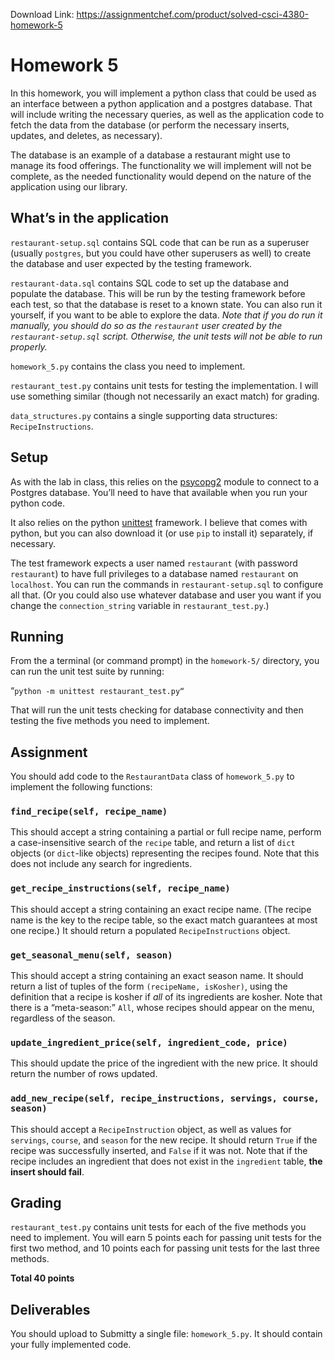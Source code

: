 Download Link: https://assignmentchef.com/product/solved-csci-4380-homework-5
<br>
# Homework 5

In this homework, you will implement a python class that could be used as an interface between a python application and a postgres database. That will include writing the necessary queries, as well as the application code to fetch the data from the database (or perform the necessary inserts, updates, and deletes, as necessary).

The database is an example of a database a restaurant might use to manage its food offerings. The functionality we will implement will not be complete, as the needed functionality would depend on the nature of the application using our library.

## What’s in the application

`restaurant-setup.sql` contains SQL code that can be run as a superuser (usually `postgres`, but you could have other superusers as well) to create the database and user expected by the testing framework.

`restaurant-data.sql` contains SQL code to set up the database and populate the database. This will be run by the testing framework before each test, so that the database is reset to a known state. You can also run it yourself, if you want to be able to explore the data. *Note that if you do run it manually, you should do so as the `restaurant` user created by the `restaurant-setup.sql` script. Otherwise, the unit tests will not be able to run properly.*

`homework_5.py` contains the class you need to implement.

`restaurant_test.py` contains unit tests for testing the implementation. I will use something similar (though not necessarily an exact match) for grading.

`data_structures.py` contains a single supporting data structures: `RecipeInstructions`.

## Setup

As with the lab in class, this relies on the [psycopg2](http://initd.org/psycopg/) module to connect to a Postgres database. You’ll need to have that available when you run your python code.

It also relies on the python [unittest](https://docs.python.org/3.6/library/unittest.html) framework. I believe that comes with python, but you can also download it (or use `pip` to install it) separately, if necessary.

The test framework expects a user named `restaurant` (with password `restaurant`) to have full privileges to a database named `restaurant` on `localhost`. You can run the commands in `restaurant-setup.sql` to configure all that. (Or you could also use whatever database and user you want if you change the `connection_string` variable in `restaurant_test.py`.)

## Running

From the a terminal (or command prompt) in the `homework-5/` directory, you can run the unit test suite by running:

“`python -m unittest restaurant_test.py“`

That will run the unit tests checking for database connectivity and then testing the five methods you need to implement.

## Assignment

You should add code to the `RestaurantData` class of `homework_5.py` to implement the following functions:

### `find_recipe(self, recipe_name)`

This should accept a string containing a partial or full recipe name, perform a case-insensitive search of the `recipe` table, and return a list of `dict` objects (or `dict`-like objects) representing the recipes found. Note that this does not include any search for ingredients.

### `get_recipe_instructions(self, recipe_name)`

This should accept a string containing an exact recipe name. (The recipe name is the key to the recipe table, so the exact match guarantees at most one recipe.) It should return a populated `RecipeInstructions` object.

### `get_seasonal_menu(self, season)`

This should accept a string containing an exact season name. It should return a list of tuples of the form `(recipeName, isKosher)`, using the definition that a recipe is kosher if *all* of its ingredients are kosher. Note that there is a “meta-season:” `All`, whose recipes should appear on the menu, regardless of the season.

### `update_ingredient_price(self, ingredient_code, price)`

This should update the price of the ingredient with the new price. It should return the number of rows updated.

### `add_new_recipe(self, recipe_instructions, servings, course, season)`

This should accept a `RecipeInstruction` object, as well as values for `servings`, `course`, and `season` for the new recipe. It should return `True` if the recipe was successfully inserted, and `False` if it was not. Note that if the recipe includes an ingredient that does not exist in the `ingredient` table, **the insert should fail**.

## Grading

`restaurant_test.py` contains unit tests for each of the five methods you need to implement. You will earn 5 points each for passing unit tests for the first two method, and 10 points each for passing unit tests for the last three methods.

**Total 40 points**

## Deliverables

You should upload to Submitty a single file: `homework_5.py`. It should contain your fully implemented code.


